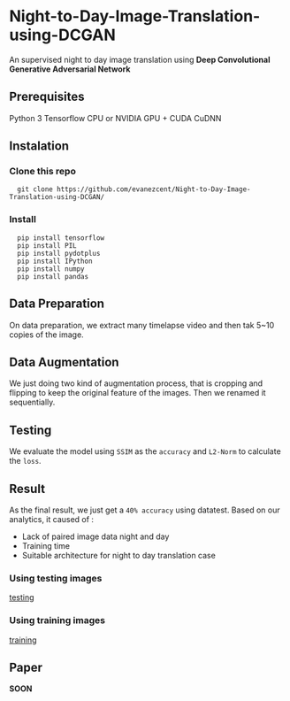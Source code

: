 # Night-to-Day-Image-Translation-using-DCGAN

An supervised night to day image translation using **Deep Convolutional Generative Adversarial Network**

## Prerequisites
Python 3
Tensorflow
CPU or NVIDIA GPU + CUDA CuDNN

## Instalation

### Clone this repo
```
  git clone https://github.com/evanezcent/Night-to-Day-Image-Translation-using-DCGAN/
```

### Install
```
  pip install tensorflow
  pip install PIL
  pip install pydotplus
  pip install IPython
  pip install numpy
  pip install pandas
```

## Data Preparation
On data preparation, we extract many timelapse video and then tak 5~10 copies of the image.

## Data Augmentation
We just doing two kind of augmentation process, that is cropping and flipping to keep the original feature of the images. Then we renamed it sequentially.

## Testing
We evaluate the model using `SSIM` as the `accuracy` and `L2-Norm` to calculate the `loss`.

## Result
As the final result, we just get a `40% accuracy` using datatest. Based on our analytics, it caused of :
  - Lack of paired image data night and day
  - Training time
  - Suitable architecture for night to day translation case

### Using testing images
[testing](https://github.com/evanezcent/Night-to-Day-Image-Translation-using-DCGAN/blob/master/final-model-test.png)

### Using training images
[training](https://github.com/evanezcent/Night-to-Day-Image-Translation-using-DCGAN/blob/master/final-model-training.png)

## Paper
**SOON**
